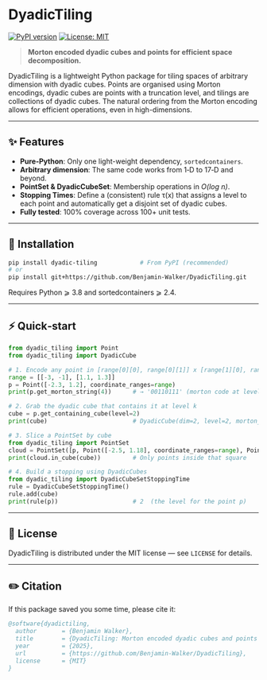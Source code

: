 # DyadicTiling

[![PyPI version](https://badge.fury.io/py/dyadic-tiling.svg)](https://badge.fury.io/py/dyadic-tiling)
[![License: MIT](https://img.shields.io/badge/License-MIT-yellow.svg)](https://opensource.org/licenses/MIT)

> **Morton encoded dyadic cubes and points for efficient space decomposition.**

DyadicTiling is a lightweight Python package for tiling spaces of arbitrary dimension with dyadic cubes. Points are organised using Morton encodings, dyadic cubes are points with a truncation level, and tilings are collections of dyadic cubes. The natural ordering from the Morton encoding allows for efficient operations, even in high-dimensions.

---

## ✨ Features

* **Pure‑Python**: Only one light-weight dependency, `sortedcontainers`.
* **Arbitrary dimension**: The same code works from 1‑D to 17‑D and beyond.
* **PointSet & DyadicCubeSet**: Membership operations in *O(log n)*.
* **Stopping Times**: Define a (consistent) rule τ(x) that assigns a level to each point and automatically get a disjoint set of dyadic cubes.
* **Fully tested**: 100% coverage across 100+ unit tests.

---

## 🚀 Installation

```bash
pip install dyadic-tiling            # From PyPI (recommended)
# or
pip install git+https://github.com/Benjamin-Walker/DyadicTiling.git
```

Requires Python ⩾ 3.8 and sortedcontainers ⩾ 2.4.

---

## ⚡ Quick‑start

```python
from dyadic_tiling import Point
from dyadic_tiling import DyadicCube

# 1. Encode any point in [range[0][0], range[0][1]] x [range[1][0], range[1][1]]
range = [[-3, -1], [1.1, 1.3]]
p = Point([-2.3, 1.2], coordinate_ranges=range)
print(p.get_morton_string(4))      # → '00110111' (morton code at level 4)

# 2. Grab the dyadic cube that contains it at level k
cube = p.get_containing_cube(level=2)
print(cube)                        # DyadicCube(dim=2, level=2, morton_code=0011)

# 3. Slice a PointSet by cube
from dyadic_tiling import PointSet
cloud = PointSet([p, Point([-2.5, 1.18], coordinate_ranges=range), Point([-1.1, 1.28], coordinate_ranges=range)])
print(cloud.in_cube(cube))         # Only points inside that square

# 4. Build a stopping using DyadicCubes
from dyadic_tiling import DyadicCubeSetStoppingTime
rule = DyadicCubeSetStoppingTime()
rule.add(cube)
print(rule(p))                     # 2  (the level for the point p)
```

---


## 📄 License

DyadicTiling is distributed under the MIT license — see `LICENSE` for details.

---

## ✏️ Citation

If this package saved you some time, please cite it:

```bibtex
@software{dyadictiling,
  author       = {Benjamin Walker},
  title        = {DyadicTiling: Morton encoded dyadic cubes and points for efficient space decomposition.},
  year         = {2025},
  url          = {https://github.com/Benjamin-Walker/DyadicTiling},
  license      = {MIT}
}
```